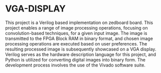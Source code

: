 # VGA-DISPLAY
This project is a Verilog based implementation on zedboard board. 
This project enables a range of image processing operations, focusing on convolution-based techniques, for a given input image. The image is transmitted to the FPGA Block RAM in binary format, and chosen image processing operations are executed based on user preferences. The resulting processed image is subsequently showcased on a VGA display. Verilog serves as the hardware description language for this project, and Python is utilized for converting digital images into binary form. The development process involves the use of the Vivado software suite.
